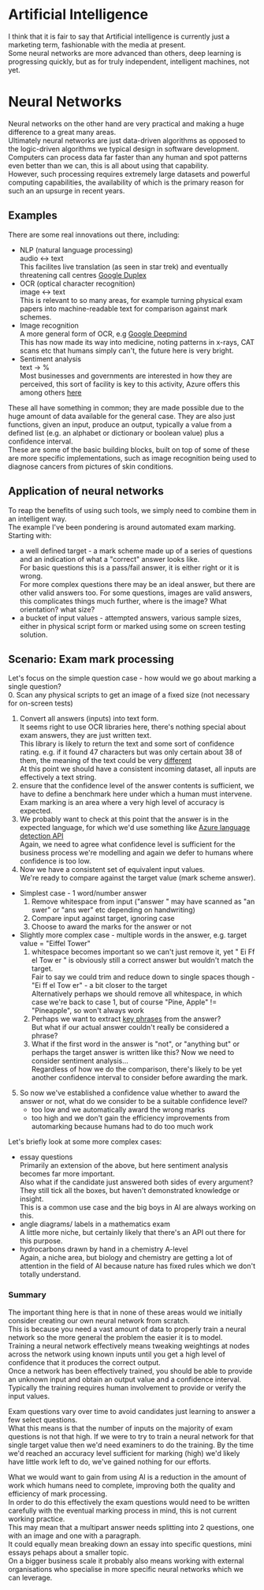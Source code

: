 # Artificial Intelligence

I think that it is fair to say that Artificial intelligence is currently just a marketing term, fashionable with the media at present.  
Some neural networks are more advanced than others, deep learning is progressing quickly, but as for truly independent, intelligent machines, not yet.

# Neural Networks

Neural networks on the other hand are very practical and making a huge difference to a great many areas.  
Ultimately neural networks are just data-driven algorithms as opposed to the logic-driven algorithms we typical design in software development.  
Computers can process data far faster than any human and spot patterns even better than we can, this is all about using that capability.  
However, such processing requires extremely large datasets and powerful computing capabilities, the availability of which is the primary reason for such an an upsurge in recent years.  

## Examples

There are some real innovations out there, including:
* NLP (natural language processing)  
  audio <-> text  
  This facilites live translation (as seen in star trek) and eventually threatening call centres [Google Duplex](https://ai.googleblog.com/2018/05/duplex-ai-system-for-natural-conversation.html)
* OCR (optical character recognition)  
  image <-> text  
  This is relevant to so many areas, for example turning physical exam papers into machine-readable text for comparison against mark schemes.
* Image recognition  
  A more general form of OCR, e.g [Google Deepmind](https://deepmind.com/)  
  This has now made its way into medicine, noting patterns in x-rays, CAT scans etc that humans simply can't, the future here is very bright.
* Sentiment analysis  
  text -> %  
  Most businesses and governments are interested in how they are perceived, this sort of facility is key to this activity, Azure offers this among others [here](https://azure.microsoft.com/en-gb/services/cognitive-services/text-analytics/)

These all have something in common; they are made possible due to the huge amount of data available for the general case.  They are also just functions, given an input, produce an output, typically a value from a defined list (e.g. an alphabet or dictionary or boolean value) plus a confidence interval.  
These are some of the basic building blocks, built on top of some of these are more specific implementations, such as image recognition being used to diagnose cancers from pictures of skin conditions.  

## Application of neural networks

To reap the benefits of using such tools, we simply need to combine them in an intelligent way.  
The example I've been pondering is around automated exam marking.  
Starting with:
* a well defined target - a mark scheme made up of a series of questions and an indication of what a "correct" answer looks like.  
  For basic questions this is a pass/fail answer, it is either right or it is wrong.  
  For more complex questions there may be an ideal answer, but there are other valid answers too.
  For some questions, images are valid answers, this complicates things much further, where is the image? What orientation? what size?
* a bucket of input values -  attempted answers, various sample sizes, either in physical script form or marked using some on screen testing solution.

## Scenario: Exam mark processing 

Let's focus on the simple question case - how would we go about marking a single question?  
0. Scan any physical scripts to get an image of a fixed size (not necessary for on-screen tests)  
1. Convert all answers (inputs) into text form.  
   It seems right to use OCR libraries here, there's nothing special about exam answers, they are just written text.  
   This library is likely to return the text and some sort of confidence rating.  e.g. if it found 47 characters but was only certain about 38 of them, the meaning of the text could be very [different](http://www.anopticalillusion.com/2012/12/truefalse-ambigram-by-john-langdon/)  
   At this point we should have a consistent incoming dataset, all inputs are effectively a text string.  
2. ensure that the confidence level of the answer contents is sufficient, we have to define a benchmark here under which a human must intervene.  
   Exam marking is an area where a very high level of accuracy is expected.  
3. We probably want to check at this point that the answer is in the expected language, for which we'd use something like [Azure language detection API](https://azure.microsoft.com/en-gb/services/cognitive-services/text-analytics/)  
   Again, we need to agree what confidence level is sufficient for the business process we're modelling and again we defer to humans where confidence is too low.  
4. Now we have a consistent set of equivalent input values.  
   We're ready to compare against the target value (mark scheme answer).  
  * Simplest case - 1 word/number answer
     1. Remove whitespace from input ("answer " may have scanned as "an swer" or "ans wer" etc depending on handwriting)
     2. Compare input against target, ignoring case
     3. Choose to award the marks for the answer or not
  * Slightly more complex case - multiple words in the answer, e.g. target value = "Eiffel Tower"
     1. whitespace becomes important so we can't just remove it, yet " Ei Ff el   Tow  er  " is obviously still a correct answer but wouldn't match the target.  
        Fair to say we could trim and reduce down to single spaces though - "Ei ff el Tow er" - a bit closer to the target  
        Alternatively perhaps we should remove all whitespace, in which case we're back to case 1, but of course "Pine, Apple" != "Pineapple", so won't always work
     2. Perhaps we want to extract [key phrases](https://azure.microsoft.com/en-gb/services/cognitive-services/text-analytics/) from the answer?  
        But what if our actual answer couldn't really be considered a phrase?  
     3. What if the first word in the answer is "not", or "anything but" or perhaps the target answer is written like this?  Now we need to consider sentiment analysis...  
        Regardless of how we do the comparison, there's likely to be yet another confidence interval to consider before awarding the mark.
5. So now we've established a confidence value whether to award the answer or not, what do we consider to be a suitable confidence level?
   * too low and we automatically award the wrong marks
   * too high and we don't gain the efficiency improvements from automarking because humans had to do too much work

Let's briefly look at some more complex cases:
* essay questions  
  Primarily an extension of the above, but here sentiment analysis becomes far more important.  
  Also what if the candidate just answered both sides of every argument?  
  They still tick all the boxes, but haven't demonstrated knowledge or insight.  
  This is a common use case and the big boys in AI are always working on this.
* angle diagrams/ labels in a mathematics exam  
  A little more niche, but certainly likely that there's an API out there for this purpose.
* hydrocarbons drawn by hand in a chemistry A-level  
  Again, a niche area, but biology and chemistry are getting a lot of attention in the field of AI because nature has fixed rules which we don't totally understand.  

### Summary 

The important thing here is that in none of these areas would we initially consider creating our own neural network from scratch.  
This is because you need a vast amount of data to properly train a neural network so the more general the problem the easier it is to model.  
Training a neural network effectively means tweaking weightings at nodes across the network using known inputs until you get a high level of confidence that it produces the correct output.  
Once a network has been effectively trained, you should be able to provide an unknown input and obtain an output value and a confidence interval.  
Typically the training requires human involvement to provide or verify the input values.  

Exam questions vary over time to avoid candidates just learning to answer a few select questions.  
What this means is that the number of inputs on the majority of exam questions is not that high.  If we were to try to train a neural network for that single target value then we'd need examiners to do the training.  By the time we'd reached an accuracy level sufficient for marking (high) we'd likely have little work left to do, we've gained nothing for our efforts.  

What we would want to gain from using AI is a reduction in the amount of work which humans need to complete, improving both the quality and efficiency of mark processing.  
In order to do this effectively the exam questions would need to be written carefully with the eventual marking process in mind, this is not current working practice.  
This may mean that a multipart answer needs splitting into 2 questions, one with an image and one with a paragraph.  
It could equally mean breaking down an essay into specific questions, mini essays pehaps about a smaller topic.  
On a bigger business scale it probably also means working with external organisations who specialise in more specific neural networks which we can leverage.

